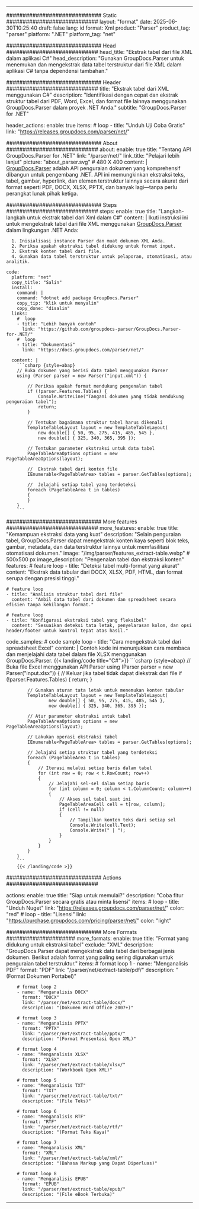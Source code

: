 


---
############################# Static ############################
layout: "format"
date:  2025-06-30T10:25:40
draft: false
lang: id
format: Xml
product: "Parser"
product_tag: "parser"
platform: ".NET"
platform_tag: "net"

############################# Head ############################
head_title: "Ekstrak tabel dari file XML dalam aplikasi C#"
head_description: "Gunakan GroupDocs.Parser untuk menemukan dan mengekstrak data tabel terstruktur dari file XML dalam aplikasi C# tanpa dependensi tambahan."

############################# Header ############################
title: "Ekstrak tabel dari XML menggunakan C#" 
description: "Identifikasi dengan cepat dan ekstrak struktur tabel dari PDF, Word, Excel, dan format file lainnya menggunakan GroupDocs.Parser dalam proyek .NET Anda."
subtitle: "GroupDocs.Parser for .NET" 

header_actions:
  enable: true
  items:
    #  loop
    - title: "Unduh Uji Coba Gratis"
      link: "https://releases.groupdocs.com/parser/net/"
      
############################# About ############################
about:
    enable: true
    title: "Tentang API GroupDocs.Parser for .NET"
    link: "/parser/net/"
    link_title: "Pelajari lebih lanjut"
    picture: "about_parser.svg" # 480 X 400
    content: |
       [GroupDocs.Parser](/parser/net/) adalah API penguraian dokumen yang komprehensif dibangun untuk pengembang .NET. API ini memungkinkan ekstraksi teks, tabel, gambar, hyperlink, dan elemen terstruktur lainnya secara akurat dari format seperti PDF, DOCX, XLSX, PPTX, dan banyak lagi—tanpa perlu perangkat lunak pihak ketiga.

############################# Steps ############################
steps:
    enable: true
    title: "Langkah-langkah untuk ekstrak tabel dari Xml dalam C#"
    content: |
      Ikuti instruksi ini untuk mengekstrak tabel dari file XML menggunakan [GroupDocs.Parser](/parser/net/) dalam lingkungan .NET Anda:
      
      1. Inisialisasi instance Parser dan muat dokumen XML Anda.
      2. Periksa apakah ekstraksi tabel didukung untuk format input.
      3. Ekstrak konten tabel dari file.
      4. Gunakan data tabel terstruktur untuk pelaporan, otomatisasi, atau analitik.
   
    code:
      platform: "net"
      copy_title: "Salin"
      install:
        command: |
        command: "dotnet add package GroupDocs.Parser"
        copy_tip: "klik untuk menyalin"
        copy_done: "disalin"
      links:
        #  loop
        - title: "Lebih banyak contoh"
          link: "https://github.com/groupdocs-parser/GroupDocs.Parser-for-.NET/"
        #  loop
        - title: "Dokumentasi"
          link: "https://docs.groupdocs.com/parser/net/"
          
      content: |
        ```csharp {style=abap}
        // Buka dokumen yang berisi data tabel menggunakan Parser
        using (Parser parser = new Parser("input.xml")) {

            // Periksa apakah format mendukung pengenalan tabel
            if (!parser.Features.Tables) {
                Console.WriteLine("Tangani dokumen yang tidak mendukung penguraian tabel");
                return;
            }

            // Tentukan bagaimana struktur tabel harus dikenali
            TemplateTableLayout layout = new TemplateTableLayout(
                new double[] { 50, 95, 275, 415, 485, 545 },
                new double[] { 325, 340, 365, 395 });

            // Tentukan parameter ekstraksi untuk data tabel
            PageTableAreaOptions options = new PageTableAreaOptions(layout);

            //  Ekstrak tabel dari konten file
            IEnumerable<PageTableArea> tables = parser.GetTables(options);

            //  Jelajahi setiap tabel yang terdeteksi
            foreach (PageTableArea t in tables)
            {
            }
        }
        ```  

############################# More features ############################
more_features:
  enable: true
  title: "Kemampuan ekstraksi data yang kuat"
  description: "Selain penguraian tabel, GroupDocs.Parser dapat mengekstrak konten kaya seperti blok teks, gambar, metadata, dan data terstruktur lainnya untuk memfasilitasi otomatisasi dokumen."
  image: "/img/parser/features_extract-table.webp" # 500x500 px
  image_description: "Pengenalan tabel dan ekstraksi konten"
  features:
    # feature loop
    - title: "Deteksi tabel multi-format yang akurat"
      content: "Ekstrak data tabular dari DOCX, XLSX, PDF, HTML, dan format serupa dengan presisi tinggi."

    # feature loop
    - title: "Analisis struktur tabel dari file"
      content: "Ambil data tabel dari dokumen dan spreadsheet secara efisien tanpa kehilangan format."

    # feature loop
    - title: "Konfigurasi ekstraksi tabel yang fleksibel"
      content: "Sesuaikan deteksi tata letak, penyelarasan kolom, dan opsi header/footer untuk kontrol tepat atas hasil."
      
  code_samples:
    # code sample loop
    - title: "Cara mengekstrak tabel dari spreadsheet Excel"
      content: |
        Contoh kode ini menunjukkan cara membaca dan menjelajahi data tabel dalam file XLSX menggunakan GroupDocs.Parser.
        {{< landing/code title="C#">}}
        ```csharp {style=abap}
        //  Buka file Excel menggunakan API Parser
        using (Parser parser = new Parser("input.xlsx"))
        {
            // Keluar jika tabel tidak dapat diekstrak dari file
            if (!parser.Features.Tables)
            {
                return;
            }

            // Gunakan aturan tata letak untuk menemukan konten tabular
            TemplateTableLayout layout = new TemplateTableLayout(
                    new double[] { 50, 95, 275, 415, 485, 545 },
                    new double[] { 325, 340, 365, 395 });

            // Atur parameter ekstraksi untuk tabel
            PageTableAreaOptions options = new PageTableAreaOptions(layout);

            // Lakukan operasi ekstraksi tabel
            IEnumerable<PageTableArea> tables = parser.GetTables(options);

            // Jelajahi setiap struktur tabel yang terdeteksi
            foreach (PageTableArea t in tables)
            {
                // Iterasi melalui setiap baris dalam tabel
                for (int row = 0; row < t.RowCount; row++)
                {
                    // Jelajahi sel-sel dalam setiap baris
                    for (int column = 0; column < t.ColumnCount; column++)
                    {
                        // Akses sel tabel saat ini
                        PageTableAreaCell cell = t[row, column];
                        if (cell != null)
                        {
                            // Tampilkan konten teks dari setiap sel
                            Console.Write(cell.Text);
                            Console.Write(" | ");
                        }
                    }
                }
            }
        }
        ```
        {{< /landing/code >}}


############################# Actions ############################

actions:
  enable: true
  title: "Siap untuk memulai?"
  description: "Coba fitur GroupDocs.Parser secara gratis atau minta lisensi"
  items:
    #  loop
    - title: "Unduh Nuget"
      link: "https://releases.groupdocs.com/parser/net/"
      color: "red"
        #  loop
    - title: "Lisensi"
      link: "https://purchase.groupdocs.com/pricing/parser/net/"
      color: "light"


############################# More Formats #####################
more_formats:
    enable: true
    title: "Format yang didukung untuk ekstraksi tabel"
    exclude: "XML"
    description: "GroupDocs.Parser dapat mengekstrak data tabel dari berbagai jenis dokumen. Berikut adalah format yang paling sering digunakan untuk penguraian tabel terstruktur."
    items: 
        # format loop 1
        - name: "Menganalisis PDF"
          format: "PDF"
          link: "/parser/net/extract-table/pdf/"
          description: "(Format Dokumen Portabel)"
          
        # format loop 2
        - name: "Menganalisis DOCX"
          format: "DOCX"
          link: "/parser/net/extract-table/docx/"
          description: "(Dokumen Word Office 2007+)"
          
        # format loop 3
        - name: "Menganalisis PPTX"
          format: "PPTX"
          link: "/parser/net/extract-table/pptx/"
          description: "(Format Presentasi Open XML)"
          
        # format loop 4
        - name: "Menganalisis XLSX"
          format: "XLSX"
          link: "/parser/net/extract-table/xlsx/"
          description: "(Workbook Open XML)"
          
        # format loop 5
        - name: "Menganalisis TXT"
          format: "TXT"
          link: "/parser/net/extract-table/txt/"
          description: "(File Teks)"
          
        # format loop 6
        - name: "Menganalisis RTF"
          format: "RTF"
          link: "/parser/net/extract-table/rtf/"
          description: "(Format Teks Kaya)"
          
        # format loop 7
        - name: "Menganalisis XML"
          format: "XML"
          link: "/parser/net/extract-table/xml/"
          description: "(Bahasa Markup yang Dapat Diperluas)"
          
        # format loop 8
        - name: "Menganalisis EPUB"
          format: "EPUB"
          link: "/parser/net/extract-table/epub/"
          description: "(File eBook Terbuka)"
         
          

---